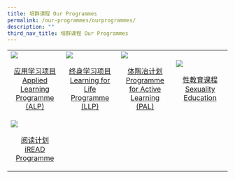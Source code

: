 ```yaml
---
title: 培群课程 Our Programmes
permalink: /our-programmes/ourprogrammes/
description: ""
third_nav_title: 培群课程 Our Programmes
---
```

<table>
	<tr>
		<td width="25%">
			<a href="/our-programmes/ALP/">
				<img src="/Prog-icon/FTTPS%20Family/ExcoIcon.jpg"/>
				<p align="center">应用学习项目<br>Applied Learning Programme (ALP)</p>
			</a>
		</td>
		<td width="25%">
			<a href="/our-programmes/LLP//">
				<img src="/Prog-icon/TEACHERS.jpg"/>
				<p align="center">终身学习项目<br>Learning for Life Programme (LLP)</p>
			</a>
		</td>
		<td width="25%">
			<a href="/our-programmes/Chinese/">
				<img src="/Prog-icon/SAC.jpg"/>
				<p align="center">体陶冶计划<br>Programme for Active Learning (PAL)</p>
			</a>
		</td>
		<td width="25%">
			<a href="/our-programmes/English/">
				<img src="/Prog-icon/PSG%20(1).jpg"/>
				<p align="center">性教育课程<br>Sexuality Education</p>
			</a>
		</td>
	</tr>
	<tr>
		<td width="25%">
			<a href="/our-programmes/Innovation-ICT/">
				<img src="/Prog-icon/Family.jpg"/>
				<p align="center">阅读计划<br>iREAD Programme</p>
			</a>
		</td>
